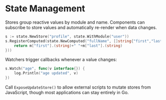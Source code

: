 # State Management

Stores group reactive values by module and name. Components can subscribe
to store values and automatically re-render when data changes.

```go
s := state.NewStore("profile", state.WithModule("user"))
s.RegisterComputed(state.NewComputed("fullName", []string{"first","last"}, func(m map[string]interface{}) interface{} {
    return m["first"].(string)+" "+m["last"].(string)
}))
```

Watchers trigger callbacks whenever a value changes:

```go
s.Watch("age", func(v interface{}) {
    log.Println("age updated", v)
})
```

Call `ExposeUpdateStore()` to allow external scripts to mutate stores
from JavaScript, though most applications can stay entirely in Go.
